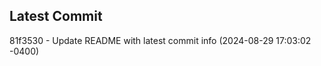 
## Latest Commit
81f3530 - Update README with latest commit info (2024-08-29 17:03:02 -0400) <Yunxi-Zhou>
